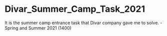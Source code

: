 # Divar_Summer_Camp_Task_2021
It is the summer camp entrance task that Divar company gave me to solve. -Spring and Summer 2021 (1400)
